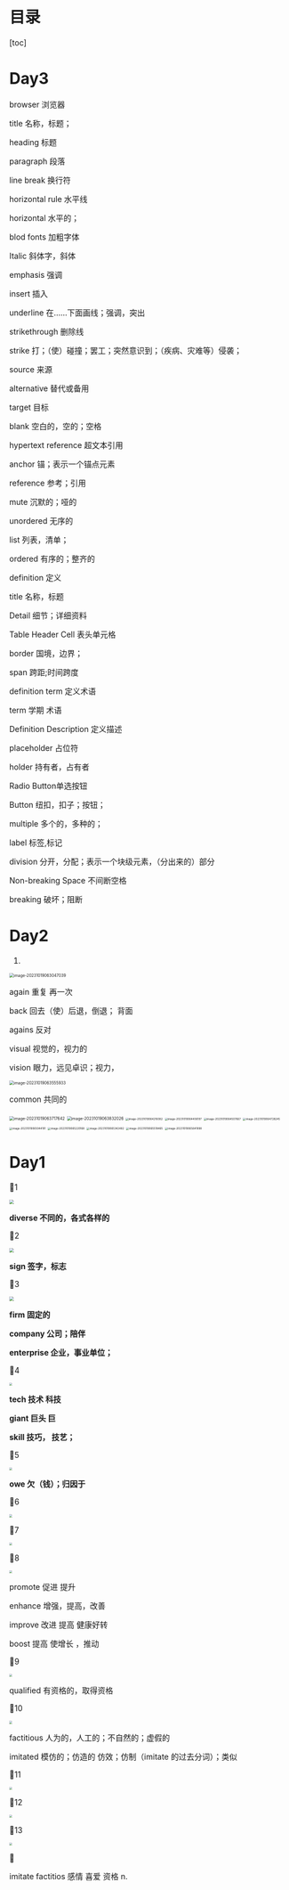 

# 目录

[toc]

# Day3

browser	浏览器

title	名称，标题；

heading	标题

paragraph	段落

line break	换行符

horizontal rule	水平线

horizontal 	水平的；

blod fonts	加粗字体

Italic	 斜体字，斜体

emphasis	强调

insert	插入

underline	在……下面画线；强调，突出

strikethrough	删除线

strike	打；（使）碰撞；罢工；突然意识到；（疾病、灾难等）侵袭；

source	来源

alternative	替代或备用

target	目标

blank	 空白的，空的；空格

hypertext reference	超文本引用

anchor	锚；表示一个锚点元素

reference   参考；引用

mute	沉默的；哑的

unordered	无序的

list	列表，清单；

ordered	有序的；整齐的

definition	定义

title	名称，标题

Detail	细节；详细资料

Table Header Cell 	表头单元格

border	国境，边界；

span	 跨距;时间跨度

definition term	定义术语

term	学期	术语

Definition Description	定义描述

placeholder	占位符

holder	持有者，占有者

Radio Button单选按钮

Button	纽扣，扣子；按钮；

multiple	多个的，多种的；

label	标签,标记

division 	分开，分配；表示一个块级元素，（分出来的）部分

Non-breaking Space	不间断空格

breaking	破坏；阻断





# Day2



1. 

<img src="Aplan.assets/image-20231019063047039.png" alt="image-20231019063047039" style="zoom: 50%;" /> 

again 	重复	再一次

back 	回去（使）后退，倒退；	背面

agains	反对

visual	视觉的，视力的

vision	眼力，远见卓识；视力，



<img src="Aplan.assets/image-20231019063555933.png" alt="image-20231019063555933" style="zoom:50%;" /> 

common	共同的 







<img src="Aplan.assets/image-20231019063717642.png" alt="image-20231019063717642" style="zoom:50%;" /> 



<img src="Aplan.assets/image-20231019063832026.png" alt="image-20231019063832026" style="zoom:50%;" /> 





<img src="Aplan.assets/image-20231019064216082.png" alt="image-20231019064216082" style="zoom: 33%;" /> 





<img src="Aplan.assets/image-20231019064406197.png" alt="image-20231019064406197" style="zoom: 33%;" /> 





<img src="Aplan.assets/image-20231019064507667.png" alt="image-20231019064507667" style="zoom:33%;" /> 





<img src="Aplan.assets/image-20231019064728245.png" alt="image-20231019064728245" style="zoom:33%;" /> 





<img src="Aplan.assets/image-20231019065044191.png" alt="image-20231019065044191" style="zoom: 33%;" /> 





<img src="Aplan.assets/image-20231019065220168.png" alt="image-20231019065220168" style="zoom:33%;" /> 









<img src="Aplan.assets/image-20231019065342482.png" alt="image-20231019065342482" style="zoom:33%;" /> 







<img src="Aplan.assets/image-20231019065518465.png" alt="image-20231019065518465" style="zoom: 33%;" /> 





<img src="Aplan.assets/image-20231019065641998.png" alt="image-20231019065641998" style="zoom:33%;" /> 





# Day1

🐸1

<img src="Aplan.assets/1.png" style="zoom:50%;" /> 

**diverse	不同的，各式各样的**





🐸2

<img src="Aplan.assets/2.png" style="zoom:50%;" /> 

**sign 签字，标志**





🐸3

<img src="Aplan.assets/3.png" style="zoom:50%;" /> 

**firm 		固定的**

 **company	公司；陪伴**

**enterprise	企业，事业单位；**





🐸4

<img src="Aplan.assets/4.png" style="zoom: 33%;" /> 

**tech 	技术 科技**

**giant	 巨头 巨**

**skill	技巧， 技艺；**





🐸5

<img src="Aplan.assets/5.png" style="zoom: 33%;" /> 

**owe	欠（钱）；归因于**





🐸6

<img src="Aplan.assets/6.png" style="zoom: 33%;" /> 





🐸7

<img src="Aplan.assets/7.png" style="zoom: 33%;" /> 





🐸8

<img src="Aplan.assets/8.png" style="zoom: 33%;" /> 

promote	促进 提升

enhance	增强，提高，改善

improve	改进	提高	健康好转

boost	提高	使增长	，推动



🐸9

<img src="Aplan.assets/9.png" style="zoom: 33%;" /> 

qualified	有资格的，取得资格





🐸10

<img src="Aplan.assets/10.png" style="zoom: 33%;" /> 

factitious	人为的，人工的；不自然的；虚假的

imitated	模仿的；仿造的	仿效；仿制（imitate 的过去分词）；类似



🐸11

<img src="Aplan.assets/11.png" style="zoom: 33%;" /> 





🐸12

<img src="Aplan.assets/12.png" style="zoom: 33%;" /> 



🐸13

<img src="Aplan.assets/13.png" style="zoom: 33%;" /> 



🐸

imitate 	factitios
感情 喜爱 
资格 n.
